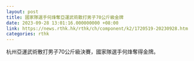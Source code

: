 ```yaml
---
layout: post
title: 國家隊選手何烽奪亞運武術散打男子70公斤級金牌
date: 2023-09-28 13:01:16.000000000 +08:00
link: https://news.rthk.hk/rthk/ch/component/k2/1720519-20230928.htm
categories: rthk
---
```


杭州亞運武術散打男子70公斤級決賽，國家隊選手何烽奪得金牌。
